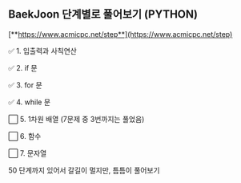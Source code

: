 ## BaekJoon 단계별로 풀어보기 (PYTHON)

[**https://www.acmicpc.net/step**](https://www.acmicpc.net/step)

✅ 1. 입출력과 사칙연산

✅ 2. if 문

✅ 3. for 문

✅ 4. while 문

⬜ 5. 1차원 배열 (7문제 중 3번까지는 풀었음)

⬜ 6. 함수

⬜ 7. 문자열

50 단계까지 있어서 갈길이 멀지만, 틈틈이 풀어보기
